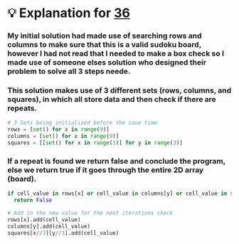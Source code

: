 # 💡 Explanation for [36](https://leetcode.com/problems/valid-sudoku/description/)
### My initial solution had made use of searching rows and columns to make sure that this is a valid sudoku board, however I had not read that I needed to make a box check so I made use of someone elses solution who designed their problem to solve all 3 steps neede.
### This solution makes use of 3 different sets (rows, columns, and squares), in which all store data and then check if there are repeats. 
```python
# 3 Sets being initialized before the save time
rows = [set() for x in range(9)]
columns = [set() for x in range(9)]
squares = [[set() for x in range(3)] for y in range(3)]
```
### If a repeat is found we return false and conclude the program, else we return true if it goes through the entire 2D array (board).
```python
if cell_value in rows[x] or cell_value in columns[y] or cell_value in squares[x//3][y//3]:
  return False

# Add in the new value for the next iterations check
rows[x].add(cell_value)
columns[y].add(cell_value)
squares[x//3][y//3].add(cell_value)
```